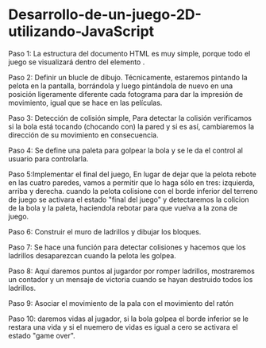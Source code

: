 # Desarrollo-de-un-juego-2D-utilizando-JavaScript
Paso 1: La estructura del documento HTML es muy simple, porque todo el juego se visualizará dentro del elemento <canvas>.

Paso 2: Definir un blucle de dibujo. Técnicamente, estaremos pintando la pelota en la pantalla, borrándola y luego pintándola de nuevo en una posición ligeramente diferente cada fotograma para dar la impresión de movimiento, igual que se hace en las películas.

Paso 3: Detección de colisión simple, Para detectar la colisión verificamos si la bola está tocando (chocando con) la pared y si es así, cambiaremos la dirección de su movimiento en consecuencia.

Paso 4: Se define una paleta para golpear la bola y se le da el control al usuario para controlarla.

Paso 5:Implementar el final del juego, En lugar de dejar que la pelota rebote en las cuatro paredes, vamos a permitir que lo haga sólo en tres: izquierda, arriba y derecha. cuando la pelota colisione con el borde inferior del terreno de juego se activara el estado "final del juego" y detectaremos la colicion de la bola y la paleta, haciendola rebotar para que vuelva a la zona de juego.

Paso 6: Construir el muro de ladrillos y dibujar los bloques.

Paso 7: Se hace una función para detectar colisiones y hacemos que los  ladrillos desaparezcan cuando la pelota les golpea.

Paso 8: Aquí daremos puntos al jugardor por romper ladrillos, mostraremos un contador y  un mensaje de victoria cuando se hayan destruido todos los ladrillos.

Paso 9: Asociar el movimiento de la pala con el movimiento del ratón

Paso 10: daremos vidas al jugador, si la bola golpea el borde inferior se le restara una vida y si el nuemero de vidas es igual a cero se activara el estado "game over".
